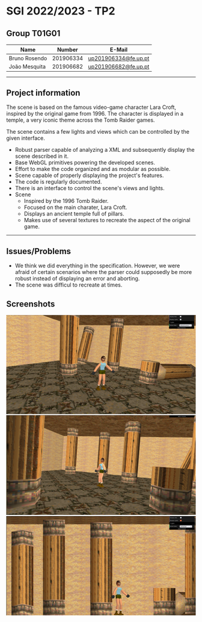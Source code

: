 # SGI 2022/2023 - TP2

## Group T01G01
| Name             | Number    | E-Mail             |
| ---------------- | --------- | ------------------ |
| Bruno Rosendo         | 201906334 | up201906334@fe.up.pt                |
| João Mesquita         | 201906682 | up201906682@fe.up.pt                |

----
## Project information

The scene is based on the famous video-game character Lara Croft, inspired by the original game from 1996.
The character is displayed in a temple, a very iconic theme across the Tomb Raider games.

The scene contains a few lights and views which can be controlled by the given interface.

- Robust parser capable of analyzing a XML and subsequently display the scene described in it.
- Base WebGL primitives powering the developed scenes.
- Effort to make the code organized and as modular as possible.
- Scene capable of properly displaying the project's features.
- The code is regularly documented.
- There is an interface to control the scene's views and lights.
- Scene
  - Inspired by the 1996 Tomb Raider.
  - Focused on the main charater, Lara Croft.
  - Displays an ancient temple full of pillars.
  - Makes use of several textures to recreate the aspect of the original game.
----
## Issues/Problems

- We think we did everything in the specification. However, we were afraid of certain scenarios where the parser
could supposedly be more robust instead of displaying an error and aborting.
- The scene was difficul to recreate at times.

## Screenshots

![Screenshot 1](./screenshots/screenshot1.png)
![Screenshot 1](./screenshots/screenshot2.png)
![Screenshot 1](./screenshots/screenshot3.png)

